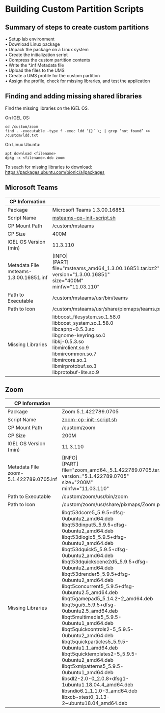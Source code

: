 # Building Custom Partition Scripts

## Summary of steps to create custom partitions

•	Setup lab environment <br />
•	Download Linux package <br />
•	Unpack the package on a Linux system <br />
•	Create the initialization script <br />
•	Compress the custom partition contents <br />
•	Write the \*.inf Metadata file <br />
•	Upload the files to the UMS <br />
•	Create a UMS profile for the custom partition <br />
•	Assign the profile, check for missing libraries, and test the application


## Finding and adding missing shared libraries

Find the missing libraries on the IGEL OS.

On IGEL OS:
```{find missing shared libraries}
cd /custom/zoom
find . -executable -type f -exec ldd ‘{}’ \; | grep ‘not found’ >> /custom/ldd.txt
  ```

On Linux Ubuntu:
```{download missing libraries and add to CP}
apt download <filename>
dpkg -x <filename>.deb zoom
  ```

To seach for missing libraries to download:  https://packages.ubuntu.com/bionic/allpackages


## Microsoft Teams

|  CP Information |            |
|-----------------------|------------|
| Package | Microsoft Teams 1.3.00.16851|
| Script Name | [msteams-cp-init-script.sh](msteams-cp-init-script.sh) |
| CP Mount Path | /custom/msteams |
| CP Size | 400M |
| IGEL OS Version (min) | 11.3.110 |
| Metadata File <br /> msteams-1.3.00.16851.inf | [INFO] <br /> [PART] <br /> file="msteams_amd64_1.3.00.16851.tar.bz2" <br /> version="1.3.00.16851" <br /> size="400M" <br /> minfw="11.03.110" |
| Path to Executable | /custom/msteams/usr/bin/teams |
| Path to Icon | /custom/msteams/usr/share/pixmaps/teams.png |
| Missing Libraries | libboost_filesystem.so.1.58.0 <br /> libboost_system.so.1.58.0 <br /> libcapnp-0.5.3.so <br /> libgnome-keyring.so.0 <br /> libkj-0.5.3.so <br /> libmirclient.so.9 <br /> libmircommon.so.7 <br /> libmircore.so.1 <br /> libmirprotobuf.so.3 <br /> libprotobuf-lite.so.9 |


## Zoom

|  CP Information |            |
|-----------------------|------------|
| Package | Zoom 5.1.422789.0705|
| Script Name | [zoom-cp-init-script.sh](zoom-cp-init-script.sh) |
| CP Mount Path | /custom/zoom |
| CP Size | 200M |
| IGEL OS Version (min) | 11.3.110 |
| Metadata File <br /> zoom-5.1.422789.0705.inf | [INFO] <br /> [PART] <br /> file="zoom_amd64._5.1.422789.0705.tar.bz2" <br /> version="5.1.422789.0705" <br /> size="200M" <br /> minfw="11.03.110" |
| Path to Executable | /custom/zoom/usr/bin/zoom |
| Path to Icon | /custom/zoom/usr/share/pixmaps/Zoom.png |
| Missing Libraries | libqt53dcore5_5.9.5+dfsg-0ubuntu2_amd64.deb <br /> libqt53dinput5_5.9.5+dfsg-0ubuntu2_amd64.deb <br /> libqt53dlogic5_5.9.5+dfsg-0ubuntu2_amd64.deb <br /> libqt53dquick5_5.9.5+dfsg-0ubuntu2_amd64.deb <br /> libqt53dquickscene2d5_5.9.5+dfsg-0ubuntu2_amd64.deb <br /> libqt53drender5_5.9.5+dfsg-0ubuntu2_amd64.deb <br /> libqt5concurrent5_5.9.5+dfsg-0ubuntu2.5_amd64.deb <br /> libqt5gamepad5_5.14.2-2_amd64.deb <br /> libqt5gui5_5.9.5+dfsg-0ubuntu2.5_amd64.deb <br /> libqt5multimedia5_5.9.5-0ubuntu1_amd64.deb <br /> libqt5quickcontrols2-5_5.9.5-0ubuntu2_amd64.deb <br /> libqt5quickparticles5_5.9.5-0ubuntu1.1_amd64.deb <br /> libqt5quicktemplates2-5_5.9.5-0ubuntu2_amd64.deb <br /> libqt5xmlpatterns5_5.9.5-0ubuntu1_amd64.deb <br /> libsdl2-2.0-0_2.0.8+dfsg1-1ubuntu1.18.04.4_amd64.deb <br /> libsndio6.1_1.1.0-3_amd64.deb <br /> libxcb-xtest0_1.13-2~ubuntu18.04_amd64.deb |

